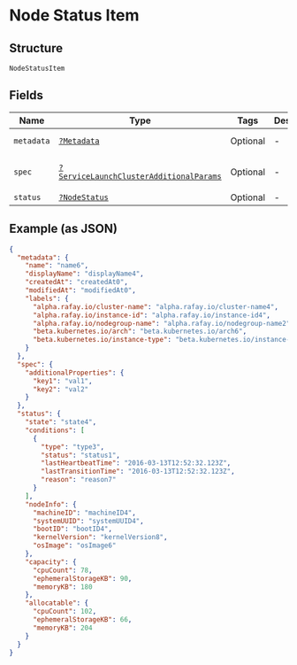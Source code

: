 
# Node Status Item

## Structure

`NodeStatusItem`

## Fields

| Name | Type | Tags | Description | Getter | Setter |
|  --- | --- | --- | --- | --- | --- |
| `metadata` | [`?Metadata`](../../doc/models/metadata.md) | Optional | - | getMetadata(): ?Metadata | setMetadata(?Metadata metadata): void |
| `spec` | [`?ServiceLaunchClusterAdditionalParams`](../../doc/models/service-launch-cluster-additional-params.md) | Optional | - | getSpec(): ?ServiceLaunchClusterAdditionalParams | setSpec(?ServiceLaunchClusterAdditionalParams spec): void |
| `status` | [`?NodeStatus`](../../doc/models/node-status.md) | Optional | - | getStatus(): ?NodeStatus | setStatus(?NodeStatus status): void |

## Example (as JSON)

```json
{
  "metadata": {
    "name": "name6",
    "displayName": "displayName4",
    "createdAt": "createdAt0",
    "modifiedAt": "modifiedAt0",
    "labels": {
      "alpha.rafay.io/cluster-name": "alpha.rafay.io/cluster-name4",
      "alpha.rafay.io/instance-id": "alpha.rafay.io/instance-id4",
      "alpha.rafay.io/nodegroup-name": "alpha.rafay.io/nodegroup-name2",
      "beta.kubernetes.io/arch": "beta.kubernetes.io/arch6",
      "beta.kubernetes.io/instance-type": "beta.kubernetes.io/instance-type6"
    }
  },
  "spec": {
    "additionalProperties": {
      "key1": "val1",
      "key2": "val2"
    }
  },
  "status": {
    "state": "state4",
    "conditions": [
      {
        "type": "type3",
        "status": "status1",
        "lastHeartbeatTime": "2016-03-13T12:52:32.123Z",
        "lastTransitionTime": "2016-03-13T12:52:32.123Z",
        "reason": "reason7"
      }
    ],
    "nodeInfo": {
      "machineID": "machineID4",
      "systemUUID": "systemUUID4",
      "bootID": "bootID4",
      "kernelVersion": "kernelVersion8",
      "osImage": "osImage6"
    },
    "capacity": {
      "cpuCount": 78,
      "ephemeralStorageKB": 90,
      "memoryKB": 180
    },
    "allocatable": {
      "cpuCount": 102,
      "ephemeralStorageKB": 66,
      "memoryKB": 204
    }
  }
}
```

